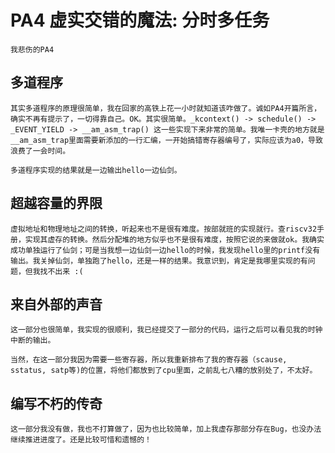 # PA4 虚实交错的魔法: 分时多任务

    我悲伤的PA4

## 多道程序

    其实多道程序的原理很简单，我在回家的高铁上花一小时就知道该咋做了。诚如PA4开篇所言，确实不再有提示了，一切得靠自己。OK。其实很简单。_kcontext() -> schedule() -> _EVENT_YIELD -> __am_asm_trap() 这一些实现下来非常的简单。我唯一卡壳的地方就是__am_asm_trap里面需要新添加的一行汇编，一开始搞错寄存器编号了，实际应该为a0，导致浪费了一会时间。

    多道程序实现的结果就是一边输出hello一边仙剑。

## 超越容量的界限

    虚拟地址和物理地址之间的转换，听起来也不是很有难度。按部就班的实现就行。查riscv32手册，实现其虚存的转换。然后分配堆的地方似乎也不是很有难度，按照它说的来做就ok。我确实成功单独运行了仙剑；可是当我想一边仙剑一边hello的时候，我发现hello里的printf没有输出。我关掉仙剑，单独跑了hello，还是一样的结果。我意识到，肯定是我哪里实现的有问题，但我找不出来 :( 

## 来自外部的声音

    这一部分也很简单，我实现的很顺利，我已经提交了一部分的代码，运行之后可以看见我的时钟中断的输出。

    当然，在这一部分我因为需要一些寄存器，所以我重新排布了我的寄存器（scause, sstatus, satp等)的位置，将他们都放到了cpu里面，之前乱七八糟的放别处了，不太好。

## 编写不朽的传奇

    这一部分我没有做，我也不打算做了，因为也比较简单，加上我虚存那部分存在Bug，也没办法继续推进进度了。还是比较可惜和遗憾的！

